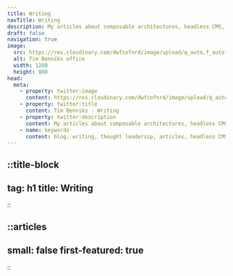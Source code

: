 ```yaml
---
title: Writing
navTitle: Writing
description: My articles about composable architectures, headless CMS, Nuxt.js and more
draft: false
navigation: true
image:
  src: https://res.cloudinary.com/dwfcofnrd/image/upload/q_auto,f_auto,w_1280/Office/2.jpg
  alt: Tim Benniks office
  width: 1280
  height: 800
head:
  meta:
    - property: twitter:image
      content: https://res.cloudinary.com/dwfcofnrd/image/upload/q_auto,f_auto,w_1280/Office/2.jpg
    - property: twitter:title
      content: Tim Benniks - Writing
    - property: twitter:description
      content: My articles about composable architectures, headless CMS, Nuxt.js and more.
    - name: keywords
      content: blog, writing, thought leadersip, articles, headless CMS, DXC, DXP, MACH, Jamstack
---
```


::title-block
---
tag: h1
title: Writing
---
::

::articles
---
small: false
first-featured: true
---
::
